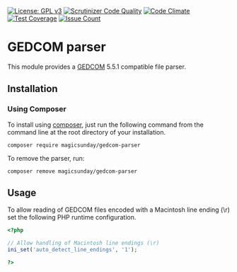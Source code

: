 [![License: GPL v3](https://img.shields.io/badge/License-GPL%20v3-blue.svg)](http://www.gnu.org/licenses/gpl-3.0)
[![Scrutinizer Code Quality](https://scrutinizer-ci.com/g/magicsunday/gedcom-parser/badges/quality-score.png?b=master)](https://scrutinizer-ci.com/g/magicsunday/gedcom-parser/?branch=master)
[![Code Climate](https://codeclimate.com/github/magicsunday/gedcom-parser/badges/gpa.svg)](https://codeclimate.com/github/magicsunday/gedcom-parser)
[![Test Coverage](https://codeclimate.com/github/magicsunday/gedcom-parser/badges/coverage.svg)](https://codeclimate.com/github/magicsunday/gedcom-parser/coverage)
[![Issue Count](https://codeclimate.com/github/magicsunday/gedcom-parser/badges/issue_count.svg)](https://codeclimate.com/github/magicsunday/gedcom-parser)

# GEDCOM parser
This module provides a [GEDCOM](https://de.wikipedia.org/wiki/GEDCOM) 5.5.1 compatible file parser.


## Installation
### Using Composer
To install using [composer](https://getcomposer.org/), just run the following command from the command line 
at the root directory of your installation.

``` 
composer require magicsunday/gedcom-parser
```

To remove the parser, run:
```
composer remove magicsunday/gedcom-parser 
```

## Usage
To allow reading of GEDCOM files encoded with a Macintosh line ending (\r) set the following PHP runtime
configuration.  

```php
<?php

// Allow handling of Macintosh line endings (\r)
ini_set('auto_detect_line_endings', '1');

?>
````
